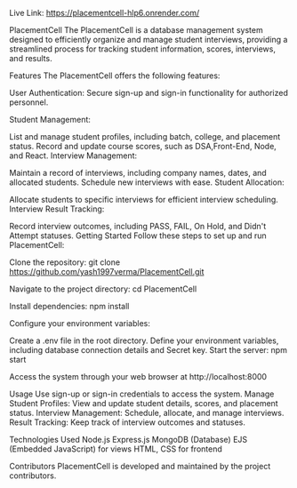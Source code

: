 Live Link: https://placementcell-hlp6.onrender.com/

PlacementCell
The PlacementCell is a database management system designed to efficiently organize and manage student interviews, providing a streamlined process for tracking student information, scores, interviews, and results.

Features
The PlacementCell offers the following features:

User Authentication: Secure sign-up and sign-in functionality for authorized personnel.

Student Management:

List and manage student profiles, including batch, college, and placement status.
Record and update course scores, such as DSA,Front-End, Node, and React.
Interview Management:

Maintain a record of interviews, including company names, dates, and allocated students.
Schedule new interviews with ease.
Student Allocation:

Allocate students to specific interviews for efficient interview scheduling.
Interview Result Tracking:

Record interview outcomes, including PASS, FAIL, On Hold, and Didn't Attempt statuses.
Getting Started
Follow these steps to set up and run PlacementCell:

Clone the repository: git clone https://github.com/yash1997verma/PlacementCell.git

Navigate to the project directory: cd PlacementCell

Install dependencies: npm install

Configure your environment variables:

Create a .env file in the root directory.
Define your environment variables, including database connection details and Secret key.
Start the server: npm start

Access the system through your web browser at http://localhost:8000

Usage
Use sign-up or sign-in credentials to access the system.
Manage Student Profiles: View and update student details, scores, and placement status.
Interview Management: Schedule, allocate, and manage interviews.
Result Tracking: Keep track of interview outcomes and statuses.

Technologies Used
Node.js
Express.js
MongoDB (Database)
EJS (Embedded JavaScript) for views
HTML, CSS for frontend

Contributors
PlacementCell is developed and maintained by the project contributors.

